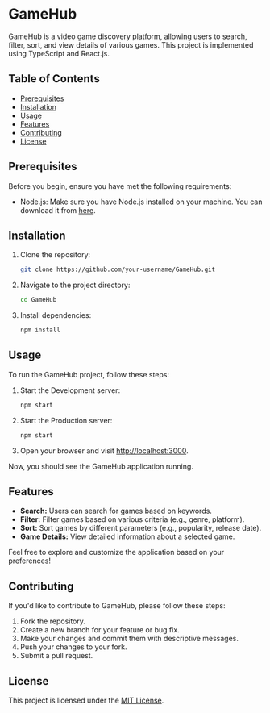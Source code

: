 # GameHub

GameHub is a video game discovery platform, allowing users to search, filter, sort, and view details of various games. This project is implemented using TypeScript and React.js.

## Table of Contents

- [Prerequisites](#prerequisites)
- [Installation](#installation)
- [Usage](#usage)
- [Features](#features)
- [Contributing](#contributing)
- [License](#license)

## Prerequisites

Before you begin, ensure you have met the following requirements:

- Node.js: Make sure you have Node.js installed on your machine. You can download it from [here](https://nodejs.org/).

## Installation

1. Clone the repository:

   ```bash
   git clone https://github.com/your-username/GameHub.git
   ```

2. Navigate to the project directory:

   ```bash
   cd GameHub
   ```

3. Install dependencies:

   ```bash
   npm install
   ```

## Usage

To run the GameHub project, follow these steps:

1. Start the Development  server:

   ```bash
   npm start
   ```

2. Start the Production  server:

   ```bash
   npm start
   ```

3. Open your browser and visit [http://localhost:3000](http://localhost:3000).

Now, you should see the GameHub application running.

## Features

- **Search:** Users can search for games based on keywords.
- **Filter:** Filter games based on various criteria (e.g., genre, platform).
- **Sort:** Sort games by different parameters (e.g., popularity, release date).
- **Game Details:** View detailed information about a selected game.

Feel free to explore and customize the application based on your preferences!

## Contributing

If you'd like to contribute to GameHub, please follow these steps:

1. Fork the repository.
2. Create a new branch for your feature or bug fix.
3. Make your changes and commit them with descriptive messages.
4. Push your changes to your fork.
5. Submit a pull request.

## License

This project is licensed under the [MIT License](LICENSE).
